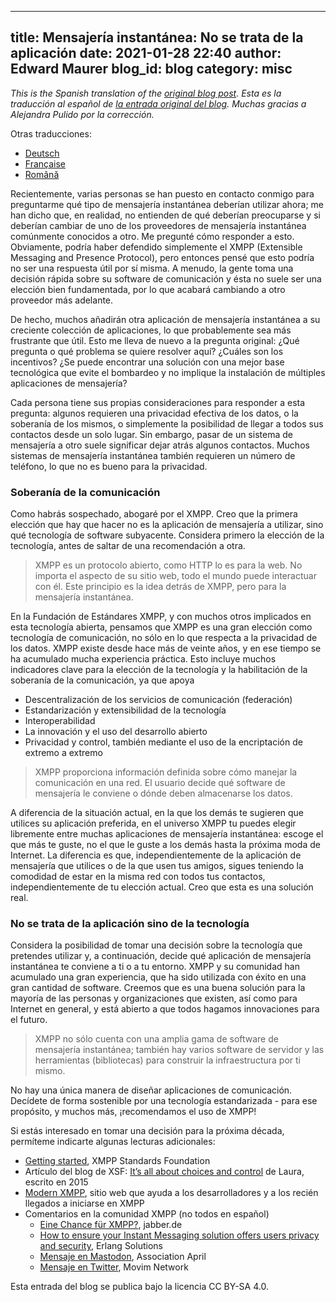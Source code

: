 ------
title: Mensajería instantánea: No se trata de la aplicación
date: 2021-01-28 22:40
author: Edward Maurer
blog_id: blog
category: misc
------

_This is the Spanish translation of the [original blog post](https://xmpp.org/2021/01/instant-messaging-its-not-about-the-app/)._
_Esta es la traducción al español de [la entrada original del blog](https://xmpp.org/2021/01/instant-messaging-its-not-about-the-app/)._
_Muchas gracias a Alejandra Pulido por la corrección._

Otras traducciones:

- [Deutsch](https://xmpp.org/2021/01/instant-messaging-es-geht-nicht-um-die-app/)
- [Française](https://xmpp.org/2021/01/messagerie-instantanee-il-ne-sagit-pas-de-lapplication/)
- [Română](https://xmpp.org/2021/01/mesagerie-instantanee-nu-este-vorba-despre-aplicatie/)

Recientemente, varias personas se han puesto en contacto conmigo para preguntarme qué tipo de mensajería instantánea deberían utilizar ahora; me han dicho que, en realidad, no entienden de qué deberían preocuparse y si deberían cambiar de uno de los proveedores de mensajería instantánea comúnmente conocidos a otro. 
Me pregunté cómo responder a esto. Obviamente, podría haber defendido simplemente el XMPP (Extensible Messaging and Presence Protocol), pero entonces pensé que esto podría no ser una respuesta útil por sí misma. A menudo, la gente toma una decisión rápida sobre su software de comunicación y ésta no suele ser una elección bien fundamentada, por lo que acabará cambiando a otro proveedor más adelante.

De hecho, muchos añadirán otra aplicación de mensajería instantánea a su creciente colección de aplicaciones, lo que probablemente sea más frustrante que útil. Esto me lleva de nuevo a la pregunta original: ¿Qué pregunta o qué problema se quiere resolver aquí? ¿Cuáles son los incentivos? ¿Se puede encontrar una solución con una mejor base tecnológica que evite el bombardeo y no implique la instalación de múltiples aplicaciones de mensajería?

Cada persona tiene sus propias consideraciones para responder a esta pregunta: algunos requieren una privacidad efectiva de los datos, o la soberanía de los mismos, o simplemente la posibilidad de llegar a todos sus contactos desde un solo lugar. Sin embargo, pasar de un sistema de mensajería a otro suele significar dejar atrás algunos contactos. Muchos sistemas de mensajería instantánea también requieren un número de teléfono, lo que no es bueno para la privacidad.

### Soberanía de la comunicación

Como habrás sospechado, abogaré por el XMPP. Creo que la primera elección que hay que hacer no es la aplicación de mensajería a utilizar, sino qué tecnología de software subyacente. Considera primero la elección de la tecnología, antes de saltar de una recomendación a otra.

> XMPP es un protocolo abierto, como HTTP lo es para la web. No importa el aspecto de su sitio web, todo el mundo puede interactuar con él. Este principio es la idea detrás de XMPP, pero para la mensajería instantánea.

En la Fundación de Estándares XMPP, y con muchos otros implicados en esta tecnología abierta, pensamos que XMPP es una gran elección como tecnología de comunicación, no sólo en lo que respecta a la privacidad de los datos. XMPP existe desde hace más de veinte años, y en ese tiempo se ha acumulado mucha experiencia práctica. Esto incluye muchos indicadores clave para la elección de la tecnología y la habilitación de la soberanía de la comunicación, ya que apoya

- Descentralización de los servicios de comunicación (federación)
- Estandarización y extensibilidad de la tecnología
- Interoperabilidad
- La innovación y el uso del desarrollo abierto
- Privacidad y control, también mediante el uso de la encriptación de extremo a extremo

> XMPP proporciona información definida sobre cómo manejar la comunicación en una red. El usuario decide qué software de mensajería le conviene o dónde deben almacenarse los datos.

A diferencia de la situación actual, en la que los demás te sugieren que utilices su aplicación preferida, en el universo XMPP tu puedes elegir libremente entre muchas aplicaciones de mensajería instantánea: escoge el que más te guste, no el que le guste a los demás hasta la próxima moda de Internet. La diferencia es que, independientemente de la aplicación de mensajería que utilices o de la que usen tus amigos, sigues teniendo la comodidad de estar en la misma red con todos tus contactos, independientemente de tu elección actual. Creo que esta es una solución real.

### No se trata de la aplicación sino de la tecnología

Considera la posibilidad de tomar una decisión sobre la tecnología que pretendes utilizar y, a continuación, decide qué aplicación de mensajería instantánea te conviene a ti o a tu entorno. XMPP y su comunidad han acumulado una gran experiencia, que ha sido utilizada con éxito en una gran cantidad de software. Creemos que es una buena solución para la mayoría de las personas y organizaciones que existen, así como para Internet en general, y está abierto a que todos hagamos innovaciones para el futuro.

> XMPP no sólo cuenta con una amplia gama de software de mensajería instantánea; también hay varios software de servidor y las herramientas (bibliotecas) para construir la infraestructura por ti mismo.

No hay una única manera de diseñar aplicaciones de comunicación. Decídete de forma sostenible por una tecnología estandarizada - para ese propósito, y muchos más, ¡recomendamos el uso de XMPP!

Si estás interesado en tomar una decisión para la próxima década, permíteme indicarte algunas lecturas adicionales:

- [Getting started](https://xmpp.org/getting-started/), XMPP Standards Foundation
- Artículo del blog de XSF: [It’s all about choices and control](https://xmpp.org/2015/01/its-all-about-choices-and-control/) de Laura, escrito en 2015
- [Modern XMPP](https://docs.modernxmpp.org/), sitio web que ayuda a los desarrolladores y a los recién llegados a iniciarse en XMPP
- Comentarios en la comunidad XMPP (no todos en español)
    - [Eine Chance für XMPP?](https://www.jabber.de/eine-chance-fuer-xmpp/), jabber.de
    - [How to ensure your Instant Messaging solution offers users privacy and security](https://www.erlang-solutions.com/blog/how-to-ensure-your-instant-messaging-solution-offers-users-privacy-and-security.html), Erlang Solutions
    - [Mensaje en Mastodon](https://pouet.april.org/@aprilorg/105520799332659637), Association April
    - [Mensaje en Twitter](https://twitter.com/MovimNetwork/status/1351138046029279239), Movim Network

Esta entrada del blog se publica bajo la licencia CC BY-SA 4.0.
